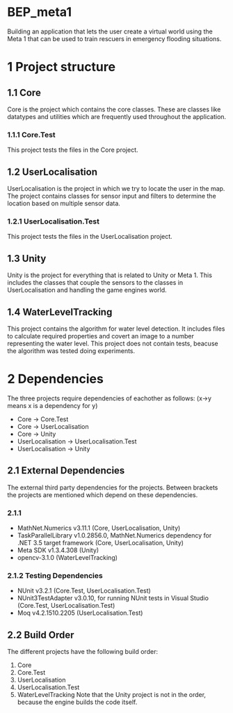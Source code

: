 # BEP_meta1
Building an application that lets the user create a virtual world using the Meta 1 that can be used to train rescuers in emergency flooding situations.

 
# 1 Project structure
## 1.1 Core
Core is the project which contains the core classes. These are classes like datatypes and utilities which are frequently used throughout the application.

### 1.1.1 Core.Test
This project tests the files in the Core project.

## 1.2 UserLocalisation
UserLocalisation is the project in which we try to locate the user in the map. The project contains classes for sensor input and filters to determine the location based on multiple sensor data.

### 1.2.1 UserLocalisation.Test
This project tests the files in the UserLocalisation project.

## 1.3 Unity
Unity is the project for everything that is related to Unity or Meta 1. This includes the classes that couple the sensors to the classes in UserLocalisation and handling the game engines world.

## 1.4 WaterLevelTracking
This project contains the algorithm for water level detection. It includes files to calculate required properties and covert an image to a number representing the water level. This project does not contain tests, beacuse the algorithm was tested doing experiments.

# 2 Dependencies
The three projects require dependencies of eachother as follows: (x->y means x is a dependency for y)
* Core -> Core.Test
* Core -> UserLocalisation
* Core -> Unity
* UserLocalisation -> UserLocalisation.Test
* UserLocalisation -> Unity

## 2.1 External Dependencies
The external third party dependencies for the projects. Between brackets the projects are mentioned which depend on these dependencies.

### 2.1.1 
* MathNet.Numerics v3.11.1 (Core, UserLocalisation, Unity)
* TaskParallelLibrary v1.0.2856.0, MathNet.Numerics dependency for .NET 3.5 target framework (Core, UserLocalisation, Unity)
* Meta SDK v1.3.4.308 (Unity)
* opencv-3.1.0 (WaterLevelTracking)

### 2.1.2 Testing Dependencies
* NUnit v3.2.1 (Core.Test, UserLocalisation.Test)
* NUnit3TestAdapter v3.0.10, for running NUnit tests in Visual Studio (Core.Test, UserLocalisation.Test)
* Moq v4.2.1510.2205 (UserLocalisation.Test)

## 2.2 Build Order
The different projects have the following build order:
1. Core
2. Core.Test
3. UserLocalisation
4. UserLocalisation.Test
5. WaterLevelTracking
Note that the Unity project is not in the order, because the engine builds the code itself.
